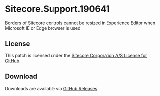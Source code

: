 # Sitecore.Support.190641
Borders of Sitecore controls cannot be resized in Experience Editor when Microsoft IE or Edge browser is used

## License  
This patch is licensed under the [Sitecore Corporation A/S License for GitHub](https://github.com/sitecoresupport/Sitecore.Support.190641/blob/master/LICENSE).  

## Download  
Downloads are available via [GitHub Releases](https://github.com/sitecoresupport/Sitecore.Support.190641/releases).  
